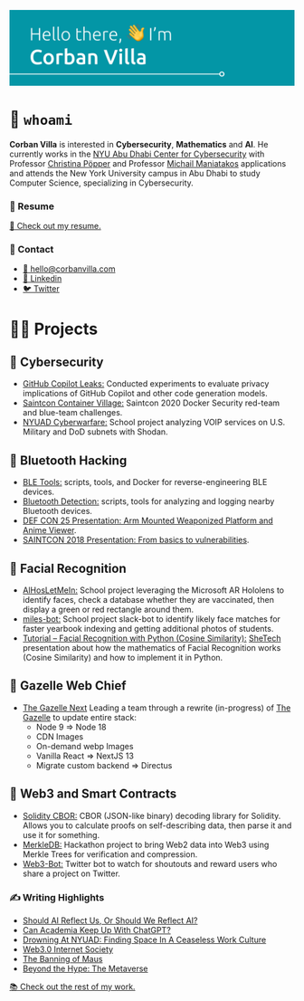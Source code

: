 ![Hello There, I'm Corban Villa](./CorbanBanner.svg)

# 🙋 `whoami`

**Corban Villa** is interested in **Cybersecurity**, **Mathematics** and **AI**. He currently works in the [NYU Abu Dhabi Center for Cybersecurity](https://nyuad.nyu.edu/en/research/faculty-labs-and-projects/nyuad-ccs.html) with Professor [Christina Pöpper](https://poepper.net/) and Professor [Michail Maniatakos](https://wp.nyu.edu/momalab/industrial-control-systems-security/) applications and attends the New York University campus in Abu Dhabi to study Computer Science, specializing in Cybersecurity.

### 📃 Resume

[📎 Check out my resume.](./CorbanVillaResume.pdf)

### 💬 Contact

- [📨 hello@corbanvilla.com](mailto:hello@corbanvilla.com)
- [👥 Linkedin](https://www.linkedin.com/in/corbanvilla/)
- [🐦 Twitter](https://twitter.com/Animcogn)

# 🧑‍🏫 Projects

## 🔑 Cybersecurity

- [GitHub Copilot Leaks:](https://www.usenix.org/system/files/usenixsecurity23-niu.pdf) Conducted experiments to evaluate privacy implications of GitHub Copilot and other code generation models.
- [Saintcon Container Village:](https://github.com/corbanvilla/saintcon-container-village) Saintcon 2020 Docker Security red-team and blue-team challenges.
- [NYUAD Cyberwarfare:](https://github.com/corbanvilla/nyuad_cyberwarfare) School project analyzing VOIP services on U.S. Military and DoD subnets with Shodan.

## 🔧 Bluetooth Hacking

- [BLE Tools:](https://github.com/corbanvilla/BLETools) scripts, tools, and Docker for reverse-engineering BLE devices.
- [Bluetooth Detection:](https://github.com/corbanvilla/BluetoothDetection) scripts, tools for analyzing and logging nearby Bluetooth devices.
- [DEF CON 25 Presentation: Arm Mounted Weaponized Platform and Anime Viewer](https://youtu.be/4o9nKWI0lXM).
- [SAINTCON 2018 Presentation: From basics to vulnerabilities](https://youtu.be/fAKizRuEQOw).

## 🫥 Facial Recognition

- [AlHosLetMeIn:](https://github.com/corbanvilla/AlHosLetMeIn) School project leveraging the Microsoft AR Hololens to identify faces, check a database whether they are vaccinated, then display a green or red rectangle around them.
- [miles-bot:](https://github.com/corbanvilla/miles) School project slack-bot to identify likely face matches for faster yearbook indexing and getting additional photos of students.
- [Tutorial – Facial Recognition with Python (Cosine Similarity):](https://www.youtube.com/watch?v=cOZ9emGgiaY) [SheTech](https://shetechexplorer.com/) presentation about how the mathematics of Facial Recognition works (Cosine Similarity) and how to implement it in Python.

## 🦌 Gazelle Web Chief

- [The Gazelle Next](https://github.com/thegazelle-ad/gazelle-server-next) Leading a team through a rewrite (in-progress) of [The Gazelle](thegazelle.org/) to update entire stack:
  - Node 9 => Node 18
  - CDN Images
  - On-demand webp Images
  - Vanilla React => NextJS 13
  - Migrate custom backend => Directus

## 💠 Web3 and Smart Contracts

- [Solidity CBOR:](https://github.com/owlprotocol/solidity-cbor) CBOR (JSON-like binary) decoding library for Solidity. Allows you to calculate proofs on self-describing data, then parse it and use it for something.
- [MerkleDB:](https://github.com/owlprotocol/merkledb) Hackathon project to bring Web2 data into Web3 using Merkle Trees for verification and compression.
- [Web3-Bot:](https://github.com/owlprotocol/web3-bot) Twitter bot to watch for shoutouts and reward users who share a project on Twitter.

### ✍️ Writing Highlights

- [Should AI Reflect Us, Or Should We Reflect AI?](https://www.thegazelle.org/issue/248/ai-bias-opinion)
- [Can Academia Keep Up With ChatGPT?](https://www.thegazelle.org/issue/238/can-academia-keep-up-with-chatgpt)
- [Drowning At NYUAD: Finding Space In A Ceaseless Work Culture](https://www.thegazelle.org/issue/234/always-on-nyuad)
- [Web3.0 Internet Society](https://www.thegazelle.org/issue/221/opinion/webthree-internet-society)
- [The Banning of Maus](https://www.thegazelle.org/issue/224/ban-of-maus)
- [Beyond the Hype: The Metaverse](https://www.thegazelle.org/issue/227/opinion/hype-beyond-metaverse)

[📚 Check out the rest of my work.](https://www.thegazelle.org/staff-member/corban-villa)
